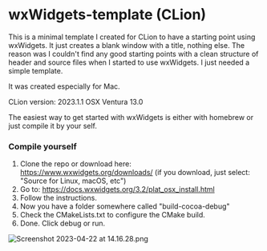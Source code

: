 # wxWidgets-template (CLion)

This is a minimal template I created for CLion to have a starting point using wxWidgets. It just creates a blank window with a title, nothing else.
The reason was I couldn't find any good starting points with a clean structure of header and source files when I started to use wxWidgets. I just needed a simple template.



It was created especially for Mac.

CLion version: 2023.1.1 OSX Ventura 13.0

The easiest way to get started with wxWidgets is either with homebrew or just compile it by your self.

### Compile yourself
1. Clone the repo or download here: https://www.wxwidgets.org/downloads/
   (if you download, just select: "Source for Linux, macOS, etc")
2. Go to: https://docs.wxwidgets.org/3.2/plat_osx_install.html
3. Follow the instructions.
4. Now you have a folder somewhere called "build-cocoa-debug"
5. Check the CMakeLists.txt to configure the CMake build.
6. Done. Click debug or run.

![Screenshot 2023-04-22 at 14.16.28.png](..%2F..%2F..%2FDesktop%2FScreenshot%202023-04-22%20at%2014.16.28.png)